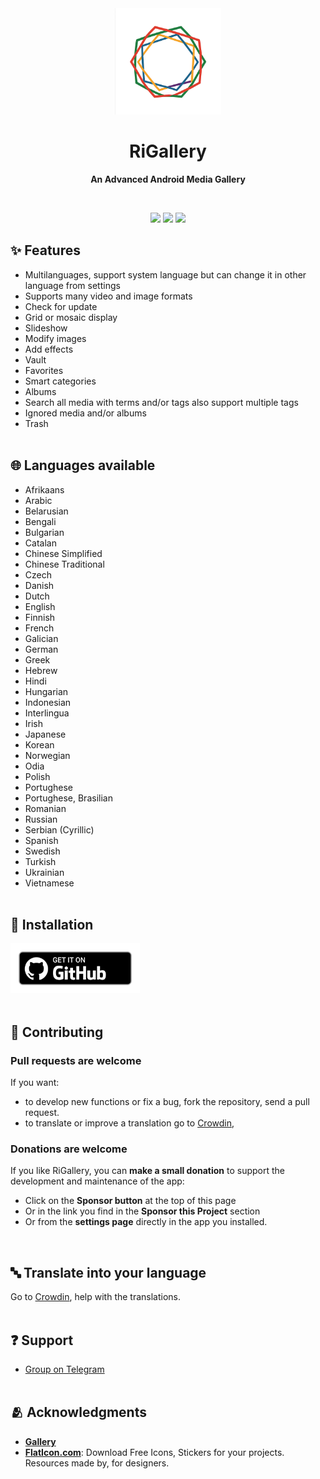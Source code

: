 <div align="center">
<img src ="/docs/rigallery_logo_without_background.webp" width="170" height="170" />

# RiGallery
**An Advanced Android Media Gallery**

<br>

<a href="https://github.com/fast4x/RiGallery/releases"><img src="https://img.shields.io/github/downloads/fast4x/RiGallery/total?label=Total%20Downloads"></a>
<a href="https://github.com/fast4x/RiGallery/releases/latest"><img src="https://img.shields.io/github/downloads/fast4x/RiGallery/latest/total?label=Downloads%20of%20latest%20Release"></a>
<a href="https://github.com/fast4x/RiGallery/releases/latest"><img src="https://img.shields.io/github/v/release/fast4x/RiGallery?label=Release"></a>

</div>

## ✨ Features
- Multilanguages, support system language but can change it in other language from settings
- Supports many video and image formats
- Check for update
- Grid or mosaic display
- Slideshow
- Modify images
- Add effects
- Vault
- Favorites
- Smart categories
- Albums
- Search all media with terms and/or tags  also support multiple tags
- Ignored media and/or albums
- Trash
<br><br>


## 🌐 Languages available
- Afrikaans
- Arabic
- Belarusian
- Bengali
- Bulgarian
- Catalan
- Chinese Simplified
- Chinese Traditional
- Czech
- Danish
- Dutch
- English
- Finnish
- French
- Galician
- German
- Greek
- Hebrew
- Hindi
- Hungarian
- Indonesian
- Interlingua
- Irish
- Japanese
- Korean
- Norwegian
- Odia
- Polish
- Portughese
- Portughese, Brasilian
- Romanian
- Russian
- Serbian (Cyrillic)
- Spanish
- Swedish
- Turkish
- Ukrainian
- Vietnamese
<br><br>

## 📲 Installation
[<img src="./docs/getItGithub.png" alt="GitHub" height="80">](https://github.com/fast4x/RiGallery/releases/latest)
<br><br>

## 🤝 Contributing
### Pull requests are welcome
If you want:
* to develop new functions or fix a bug, fork the repository, send a pull request.
* to translate or improve a translation go to [Crowdin](https://crowdin.com/project/rigallery/invite?h=b33f24d63f12879f8b330e379e2097692431908),

### Donations are welcome
If you like RiGallery, you can **make a small donation** to support the development and maintenance of the app:
* Click on the **Sponsor button** at the top of this page
* Or in the link you find in the **Sponsor this Project** section
* Or from the **settings page** directly in the app you installed.

<br>

## 🔤 Translate into your language
Go to [Crowdin](https://crowdin.com/project/rigallery/invite?h=b33f24d63f12879f8b330e379e2097692431908), help with the translations.
<br><br>

## ❓ Support
- [Group on Telegram ](https://t.me/riprojects_apps/73459)
<br><br>

## 🫂 Acknowledgments
- [**Gallery**](https://github.com/IacobIonut01/Gallery)
- [**FlatIcon.com**](https://www.flaticon.com/): Download Free Icons, Stickers for your projects. Resources made by, for designers.
